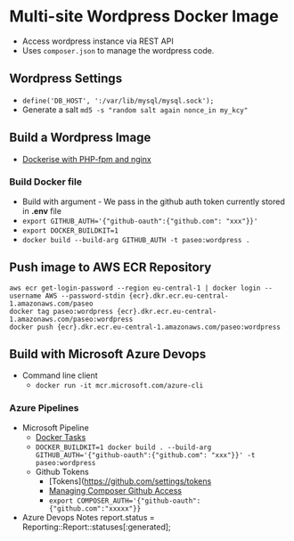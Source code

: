 
# Multi-site Wordpress Docker Image
* Access wordpress instance via REST API
* Uses `composer.json` to manage the wordpress code.

## Wordpress Settings
* `define('DB_HOST', ':/var/lib/mysql/mysql.sock');`
* Generate a salt `md5 -s "random salt again nonce_in my_kcy"`

## Build a Wordpress Image
* [Dockerise with PHP-fpm and nginx](http://geekyplatypus.com/dockerise-your-php-application-with-nginx-and-php7-fpm/)
### Build Docker file
* Build with argument - We pass in the github auth token currently stored in **.env** file
* `export GITHUB_AUTH='{"github-oauth":{"github.com": "xxx"}}'`
* `export DOCKER_BUILDKIT=1`
* `docker build --build-arg GITHUB_AUTH -t paseo:wordpress .`

## Push image to AWS ECR Repository
```
aws ecr get-login-password --region eu-central-1 | docker login --username AWS --password-stdin {ecr}.dkr.ecr.eu-central-1.amazonaws.com/paseo
docker tag paseo:wordpress {ecr}.dkr.ecr.eu-central-1.amazonaws.com/paseo:wordpress
docker push {ecr}.dkr.ecr.eu-central-1.amazonaws.com/paseo:wordpress
```


## Build with Microsoft Azure Devops
* Command line client
  * `docker run -it mcr.microsoft.com/azure-cli`
### Azure Pipelines
* Microsoft Pipeline
  * [Docker Tasks](https://docs.microsoft.com/en-us/azure/devops/pipelines/tasks/build/docker?view=azure-devops)
  * `DOCKER_BUILDKIT=1 docker build . --build-arg GITHUB_AUTH='{"github-oauth":{"github.com": "xxx"}}' -t paseo:wordpress`
  * Github Tokens
    * [Tokens](https://github.com/settings/tokens
    *  [Managing Composer Github Access](https://www.previousnext.com.au/blog/managing-composer-github-access-personal-access-tokens)
    * `export COMPOSER_AUTH='{"github-oauth":{"github.com":"xxxxx"}}`
* Azure Devops Notes
report.status = Reporting::Report::statuses[:generated];
